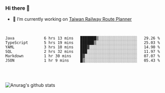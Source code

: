 ### Hi there 👋

- 🔭 I’m currently working on [Taiwan Railway Route Planner](https://github.com/Taiwan-Railway-Route-Planner)

<br/>

<!--START_SECTION:waka-->

```text
Java             6 hrs 13 mins   ███████▒░░░░░░░░░░░░░░░░░   29.26 %
TypeScript       5 hrs 19 mins   ██████▒░░░░░░░░░░░░░░░░░░   25.03 %
YAML             3 hrs 10 mins   ███▓░░░░░░░░░░░░░░░░░░░░░   14.90 %
SQL              2 hrs 32 mins   ███░░░░░░░░░░░░░░░░░░░░░░   11.97 %
Markdown         1 hr 30 mins    █▓░░░░░░░░░░░░░░░░░░░░░░░   07.07 %
JSON             1 hr 9 mins     █▒░░░░░░░░░░░░░░░░░░░░░░░   05.43 %
```

<!--END_SECTION:waka-->

<br/>
<br/>

![Anurag's github stats](https://github-readme-stats.vercel.app/api?username=DepickereSven&show_icons=true&theme=tokyonight)



<!--
**DepickereSven/DepickereSven** is a ✨ _special_ ✨ repository because its `README.md` (this file) appears on your GitHub profile.

Here are some ideas to get you started:

- 🔭 I’m currently working on ...
- 🌱 I’m currently learning ...
- 👯 I’m looking to collaborate on ...
- 🤔 I’m looking for help with ...
- 💬 Ask me about ...
- 📫 How to reach me: ...
- 😄 Pronouns: ...
- ⚡ Fun fact: ...
-->

